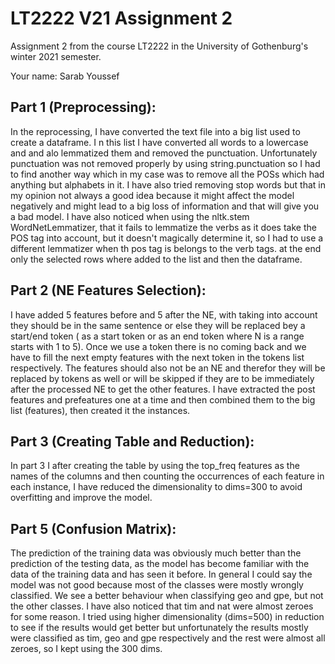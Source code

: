 # LT2222 V21 Assignment 2

Assignment 2 from the course LT2222 in the University of Gothenburg's winter 2021 semester.

Your name: Sarab Youssef


## Part 1 (Preprocessing):
In the reprocessing, I have converted the text file into a big list used to create a dataframe. I n this list I have converted all words to a lowercase and and alo lemmatized them and removed the punctuation. Unfortunately punctuation was not removed properly by using string.punctuation so I had to find another way which in my case was to remove all the POSs which had anything but alphabets in it. I have also tried removing stop words but that in my opinion not always a good idea because it might affect the model negatively and might lead to a big loss of information and that will give you a bad model. I have also noticed when using the nltk.stem WordNetLemmatizer, that it fails to lemmatize the verbs as it does take the POS tag into account, but it doesn't magically determine it, so I had to use a different lemmatizer when th pos tag is belongs to the verb tags. at the end only the selected rows where added to the list and then the dataframe.

## Part 2 (NE Features Selection):
I have added 5 features before and 5 after the NE, with taking into account they should be in the same sentence or else they will be replaced bey a start/end token (<SN> as a start token or </SN> as an end token where N is a range starts with 1 to 5). Once we use a token there is no coming back and we have to fill the next empty features with the next token in the tokens list respectively. The features should also not be an NE and therefor they will be replaced by tokens as well or will be skipped if they are to be immediately after the processed NE to get the other features. I have extracted the post features and prefeatures one at a time and then combined them to the big list (features), then created it the instances.

## Part 3 (Creating Table and Reduction):
In part 3 I after creating the table by using the top_freq features as the names of the columns and then counting the occurrences of each feature in each instance, I have reduced the dimensionality to dims=300 to avoid overfitting and improve the model.



## Part 5 (Confusion Matrix):
The prediction of the training data was obviously much better than the prediction of the testing data, as the model has become familiar with the data of the training data and has seen it before. In general I could say the model was not good because most of the classes were mostly wrongly classified. We see a better behaviour when classifying geo and gpe, but not the other classes. I have also noticed that tim and nat were almost zeroes for some reason. I tried using higher dimensionality (dims=500) in reduction to see if the results would get better but unfortunately the results mostly were classified as tim, geo and gpe respectively and the rest were almost all zeroes, so I kept using the 300 dims.

